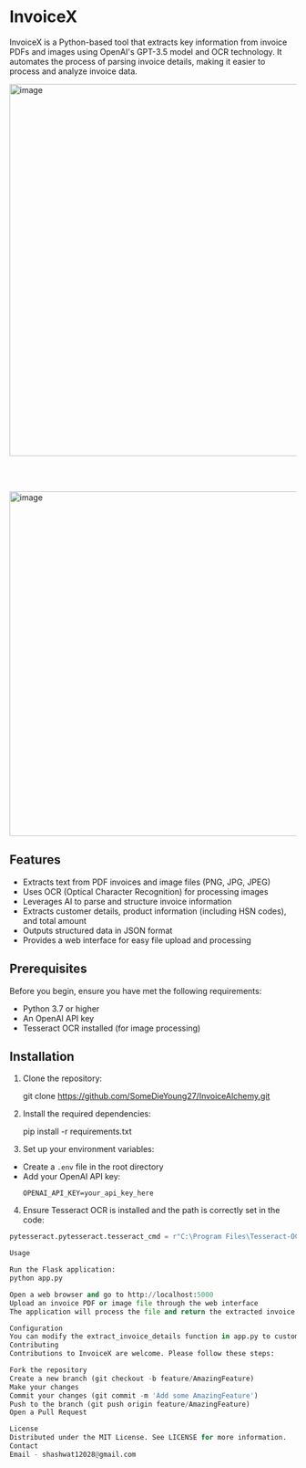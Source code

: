 # InvoiceX

InvoiceX is a Python-based tool that extracts key information from invoice PDFs and images using OpenAI's GPT-3.5 model and OCR technology. It automates the process of parsing invoice details, making it easier to process and analyze invoice data.

<img width="652" alt="image" src="https://github.com/user-attachments/assets/3ea6bd10-00ca-4d23-a5e1-640aa71d3fea">

<br><br>

<img width="604" alt="image" src="https://github.com/user-attachments/assets/e2141aaa-3f33-4c7c-9635-d78c7664218a">

## Features

* Extracts text from PDF invoices and image files (PNG, JPG, JPEG)
* Uses OCR (Optical Character Recognition) for processing images
* Leverages AI to parse and structure invoice information
* Extracts customer details, product information (including HSN codes), and total amount
* Outputs structured data in JSON format
* Provides a web interface for easy file upload and processing

## Prerequisites

Before you begin, ensure you have met the following requirements:
- Python 3.7 or higher
- An OpenAI API key
- Tesseract OCR installed (for image processing)

## Installation

1. Clone the repository:

   git clone https://github.com/SomeDieYoung27/InvoiceAlchemy.git

2. Install the required dependencies:
   
   pip install -r requirements.txt

3. Set up your environment variables:
* Create a `.env` file in the root directory
* Add your OpenAI API key:
  ```
  OPENAI_API_KEY=your_api_key_here
  ```

4. Ensure Tesseract OCR is installed and the path is correctly set in the code:
```python
pytesseract.pytesseract.tesseract_cmd = r"C:\Program Files\Tesseract-OCR\tesseract.exe"

Usage

Run the Flask application:
python app.py

Open a web browser and go to http://localhost:5000
Upload an invoice PDF or image file through the web interface
The application will process the file and return the extracted invoice details in JSON format

Configuration
You can modify the extract_invoice_details function in app.py to customize the information extracted from invoices.
Contributing
Contributions to InvoiceX are welcome. Please follow these steps:

Fork the repository
Create a new branch (git checkout -b feature/AmazingFeature)
Make your changes
Commit your changes (git commit -m 'Add some AmazingFeature')
Push to the branch (git push origin feature/AmazingFeature)
Open a Pull Request

License
Distributed under the MIT License. See LICENSE for more information.
Contact
Email - shashwat12028@gmail.com


